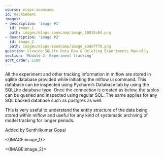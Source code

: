 ```yaml
---
course: mlops-zoomcamp
id: 0a545e0e4c
images:
- description: 'image #1'
  id: image_1
  path: images/mlops-zoomcamp/image_10815a9d.png
- description: 'image #2'
  id: image_2
  path: images/mlops-zoomcamp/image_e3defff0.png
question: Viewing SQLite Data Raw & Deleting Experiments Manually
section: 'Module 2: Experiment tracking'
sort_order: 1100
---
```


All the experiment and other tracking information in mlflow are stored in sqllite database provided while initiating the mlflow ui command. This database can be inspected using Pycharm’s Database tab by using the SQLLite database type. Once the connection is created as below, the tables can be queried and inspected using regular SQL. The same applies for any SQL backed database such as postgres as well.

This is very useful to understand the entity structure of the data being stored within mlflow and useful for any kind of systematic archiving of model tracking for longer periods.

Added by Senthilkumar Gopal

<{IMAGE:image_1}>

<{IMAGE:image_2}>

